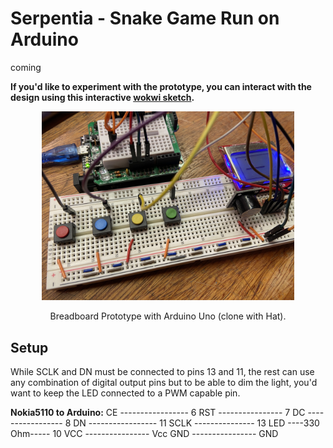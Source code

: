 # Serpentia - Snake Game Run on Arduino
coming


**If you'd like to experiment with the prototype, you can interact with the design using this interactive [wokwi sketch](https://wokwi.com/projects/394153136625249281).**



<p align="center">
  <img src="img/IMG_6036.jpeg" alt="Breadboard Prototype with Arduino Uno" width="80%" height="80%">
</p>
<p align="center">
  Breadboard Prototype with Arduino Uno (clone with Hat).
</p>



## Setup 

While SCLK and DN must be connected to pins 13 and 11, the rest can use any combination of digital output pins but to be able to dim the light, you'd want to keep the LED connected to a PWM capable pin.

**Nokia5110 to Arduino:**
CE ----------------- 6
RST ---------------- 7
DC ----------------- 8
DN ----------------- 11
SCLK --------------- 13
LED ----330 Ohm----- 10
VCC ---------------- Vcc
GND ---------------- GND
